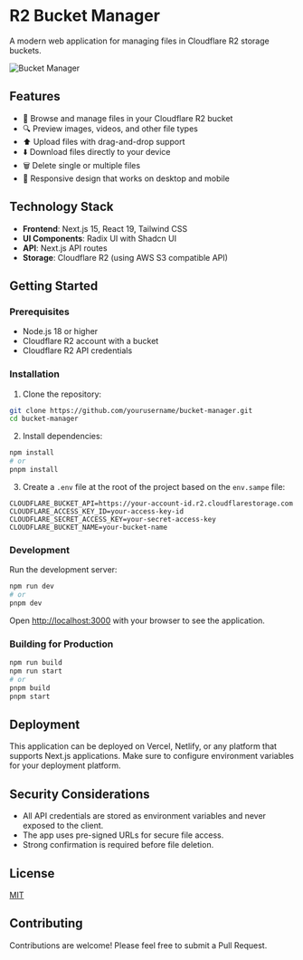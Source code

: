 # R2 Bucket Manager

A modern web application for managing files in Cloudflare R2 storage buckets.

![Bucket Manager](/images/docs/bucket_manager.JPG)

## Features

- 📁 Browse and manage files in your Cloudflare R2 bucket
- 🔍 Preview images, videos, and other file types
- ⬆️ Upload files with drag-and-drop support
- ⬇️ Download files directly to your device
- 🗑️ Delete single or multiple files
- 📱 Responsive design that works on desktop and mobile

## Technology Stack

- **Frontend**: Next.js 15, React 19, Tailwind CSS
- **UI Components**: Radix UI with Shadcn UI
- **API**: Next.js API routes
- **Storage**: Cloudflare R2 (using AWS S3 compatible API)

## Getting Started

### Prerequisites

- Node.js 18 or higher
- Cloudflare R2 account with a bucket
- Cloudflare R2 API credentials

### Installation

1. Clone the repository:

```bash
git clone https://github.com/yourusername/bucket-manager.git
cd bucket-manager
```

2. Install dependencies:

```bash
npm install
# or
pnpm install
```

3. Create a `.env` file at the root of the project based on the `env.sampe` file:

```
CLOUDFLARE_BUCKET_API=https://your-account-id.r2.cloudflarestorage.com
CLOUDFLARE_ACCESS_KEY_ID=your-access-key-id
CLOUDFLARE_SECRET_ACCESS_KEY=your-secret-access-key
CLOUDFLARE_BUCKET_NAME=your-bucket-name
```

### Development

Run the development server:

```bash
npm run dev
# or
pnpm dev
```

Open [http://localhost:3000](http://localhost:3000) with your browser to see the application.

### Building for Production

```bash
npm run build
npm run start
# or
pnpm build
pnpm start
```

## Deployment

This application can be deployed on Vercel, Netlify, or any platform that supports Next.js applications. Make sure to configure environment variables for your deployment platform.

## Security Considerations

- All API credentials are stored as environment variables and never exposed to the client.
- The app uses pre-signed URLs for secure file access.
- Strong confirmation is required before file deletion.

## License

[MIT](LICENSE)

## Contributing

Contributions are welcome! Please feel free to submit a Pull Request.
